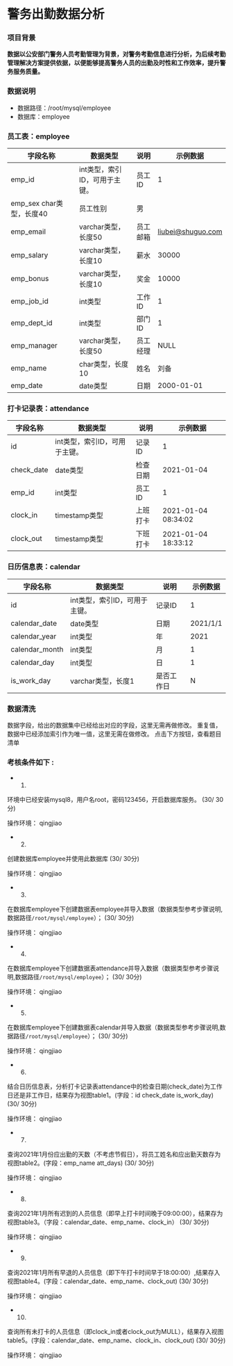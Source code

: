 # 警务出勤数据分析

### 项目背景
**数据以公安部门警务人员考勤管理为背景，对警务考勤信息进行分析，为后续考勤管理解决方案提供依据，以便能够提高警务人员的出勤及时性和工作效率，提升警务服务质量。**

### 数据说明
- 数据路径：/root/mysql/employee
- 数据库：employee

### 员工表：employee
|字段名称|数据类型|说明|示例数据|
|-|-|-|-|
emp_id|int类型，索引ID，可用于主键。|员工ID|1|
emp_sex	char类型，长度40|	员工性别|	男|
emp_email|	varchar类型，长度50|	员工邮箱|	liubei@shuguo.com|
emp_salary|	varchar类型，长度10|	薪水|	30000|
emp_bonus|	varchar类型，长度10|	奖金|	10000|
emp_job_id|	int类型|	工作ID|	1|
emp_dept_id|	int类型|	部门ID|	1|
emp_manager|	varchar类型，长度50|	员工经理|	NULL|
emp_name|	char类型，长度10|	姓名|	刘备|
emp_date|	date类型|	日期|	2000-01-01|

### 打卡记录表：attendance
|字段名称	|数据类型	|说明	|示例数据|
|-|-|-|-|
|id	|int类型，索引ID，可用于主键。	|记录ID	|1|
|check_date	|date类型	|检查日期	|2021-01-04|
|emp_id	|int类型	|员工ID	|1|
|clock_in	|timestamp类型	|上班打卡	|2021-01-04 08:34:02|
|clock_out	|timestamp类型	|下班打卡	|2021-01-04 18:33:12|

### 日历信息表：calendar
|字段名称	|数据类型	|说明	|示例数据|
|-|-|-|-|
|id	|int类型，索引ID，可用于主键。	|记录ID	|1|
|calendar_date	|date类型	|日期	|2021/1/1|
|calendar_year	|int类型	|年	|2021|
|calendar_month	|int类型	|月	|1|
|calendar_day	|int类型	|日	|1|
|is_work_day	|varchar类型，长度1	|是否工作日	|N|

### 数据清洗
数据字段，给出的数据集中已经给出对应的字段，这里无需再做修改。
重复值，数据中已经添加索引作为唯一值，这里无需在做修改。
点击下方按钮，查看题目清单


### 考核条件如下 :
- 1.
环境中已经安装mysql8，用户名root，密码123456，开启数据库服务。
(30/ 30分)

操作环境：
qingjiao
- 2.
创建数据库employee并使用此数据库
(30/ 30分)

操作环境：
qingjiao
- 3.
在数据库employee下创建数据表employee并导入数据（数据类型参考步骤说明,数据路径`/root/mysql/employee`）；
(30/ 30分)

操作环境：
qingjiao
- 4.
在数据库employee下创建数据表attendance并导入数据（数据类型参考步骤说明,数据路径`/root/mysql/employee`）；
(30/ 30分)

操作环境：
qingjiao
- 5.
在数据库employee下创建数据表calendar并导入数据（数据类型参考步骤说明,数据路径`/root/mysql/employee`）；
(30/ 30分)

操作环境：
qingjiao
- 6.
结合日历信息表，分析打卡记录表attendance中的检查日期(check_date)为工作日还是非工作日，结果存为视图table1。(字段：id check_date is_work_day)
(30/ 30分)

操作环境：
qingjiao
- 7.
查询2021年1月份应出勤的天数（不考虑节假日），将员工姓名和应出勤天数存为视图table2。(字段：emp_name att_days)
(30/ 30分)

操作环境：
qingjiao
- 8.
查询2021年1月所有迟到的人员信息（即早上打卡时间晚于09:00:00），结果存为视图table3。（字段：calendar_date、emp_name、clock_in）
(30/ 30分)

操作环境：
qingjiao
- 9.
查询2021年1月所有早退的人员信息（即下午打卡时间早于18:00:00）,结果存入视图table4。(字段：calendar_date、emp_name、clock_out)
(30/ 30分)

操作环境：
qingjiao
- 10.
查询所有未打卡的人员信息（即clock_in或者clock_out为MULL），结果存入视图table5。(字段：calendar_date、emp_name、clock_in、clock_out)
(30/ 30分)

操作环境：
qingjiao
